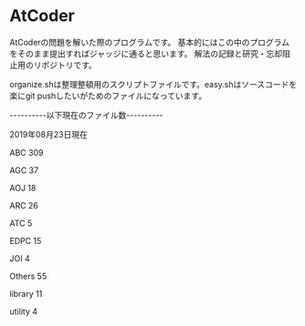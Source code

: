 # AtCoder

AtCoderの問題を解いた際のプログラムです。
基本的にはこの中のプログラムをそのまま提出すればジャッジに通ると思います。
解法の記録と研究・忘却阻止用のリポジトリです。

organize.shは整理整頓用のスクリプトファイルです。easy.shはソースコードを楽にgit pushしたいがためのファイルになっています。


----------以下現在のファイル数----------

2019年08月23日現在


ABC
     309
    
AGC
      37
    
AOJ
      18
    
ARC
      26
    
ATC
       5
    
EDPC
      15
    
JOI
       4
    
Others
      55
    
library
      11
    
utility
       4
    

